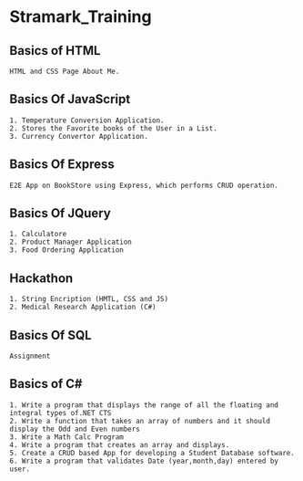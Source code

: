 # Stramark_Training

## Basics of HTML 
    HTML and CSS Page About Me.
    
## Basics Of JavaScript
    1. Temperature Conversion Application.
    2. Stores the Favorite books of the User in a List.
    3. Currency Convertor Application.

## Basics Of Express
    E2E App on BookStore using Express, which performs CRUD operation.
    
## Basics Of JQuery
    1. Calculatore
    2. Product Manager Application
    3. Food Ordering Application
    
## Hackathon 
    1. String Encription (HMTL, CSS and JS)
    2. Medical Research Application (C#)
    
## Basics Of SQL
    Assignment 
    
## Basics of C#
    1. Write a program that displays the range of all the floating and integral types of.NET CTS
    2. Write a function that takes an array of numbers and it should display the Odd and Even numbers
    3. Write a Math Calc Program
    4. Write a program that creates an array and displays.
    5. Create a CRUD based App for developing a Student Database software.
    6. Write a program that validates Date (year,month,day) entered by user.
